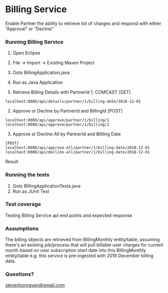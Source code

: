 # Billing Service
Enable Partner the ability to retrieve list of charges and respond with either “Approval” or “Decline”

### Running Billing Service
1. Open Eclipse
2. File -> Import -> Existing Maven Project
3. Goto BillingApplication.java
4. Run as Java Application

1. Retrieve Billing Details with PartnerId 1, COMCAST
[GET]
```
localhost:8080/api/details/partner/1/billing-date/2018-12-01
```
2. Approve or Decline by PartnerId and BillingId
[POST]
```
localhost:8080/api/approve/partner/1/billing/1
localhost:8080/api/approve/partner/1/billing/2
```
3. Approve or Decline All by PartnerId and Billling Date 
```
[POST]
localhost:8080/api/approve-all/partner/1/billing-date/2018-12-01
localhost:8080/api/decline-all/partner/1/billing-date/2018-12-01
```
Result 

### Running the tests
1. Goto BillingApplicationTests.java
2. Run as JUnit Test

### Test coverage
Testing Billing Service api end points and expected response

### Assumptions
The billing objects are retrieved from BillingMonthly entity/table;
assuming there's an existing job/process that will pull billable user charges for current month based on user subscription start date into this BillingMonthly entity/table e.g. this service is pre-ingested with 2018 December billing data.

### Questions?
stevenhorngyen@gmail.com
